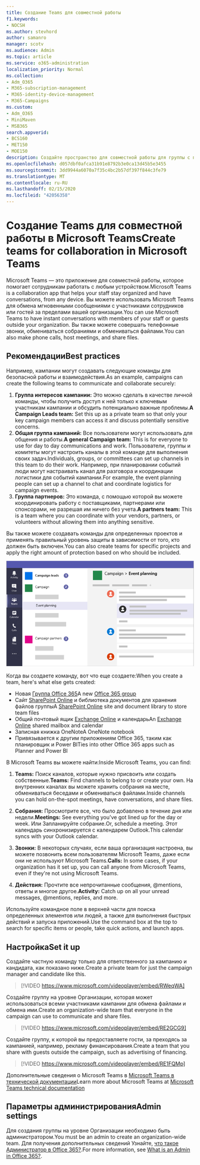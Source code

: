 ```yaml
---
title: Создание Teams для совместной работы
f1.keywords:
- NOCSH
ms.author: stevhord
author: samanro
manager: scotv
ms.audience: Admin
ms.topic: article
ms.service: o365-administration
localization_priority: Normal
ms.collection:
- Adm_O365
- M365-subscription-management
- M365-identity-device-management
- M365-Campaigns
ms.custom:
- Adm_O365
- MiniMaven
- MSB365
search.appverid:
- BCS160
- MET150
- MOE150
description: Создайте пространство для совместной работы для группы с помощью Microsoft Teams.
ms.openlocfilehash: d057dbf0afca31b91e8792b3e0ca13d45b5e3455
ms.sourcegitcommit: 3dd9944a6070a7f35c4bc2b57df397f844c3fe79
ms.translationtype: MT
ms.contentlocale: ru-RU
ms.lasthandoff: 02/15/2020
ms.locfileid: "42056358"
---
```

# <a name="create-teams-for-collaboration-in-microsoft-teams"></a><span data-ttu-id="d6f24-103">Создание Teams для совместной работы в Microsoft Teams</span><span class="sxs-lookup"><span data-stu-id="d6f24-103">Create teams for collaboration in Microsoft Teams</span></span>

<span data-ttu-id="d6f24-104">Microsoft Teams — это приложение для совместной работы, которое помогает сотрудникам работать с любым устройством.</span><span class="sxs-lookup"><span data-stu-id="d6f24-104">Microsoft Teams is a collaboration app that helps your staff stay organized and have conversations, from any device.</span></span> <span data-ttu-id="d6f24-105">Вы можете использовать Microsoft Teams для обмена мгновенными сообщениями с участниками сотрудников или гостей за пределами вашей организации.</span><span class="sxs-lookup"><span data-stu-id="d6f24-105">You can use Microsoft Teams to have instant conversations with members of your staff or guests outside your organization.</span></span> <span data-ttu-id="d6f24-106">Вы также можете совершать телефонные звонки, обмениваться собраниями и обмениваться файлами.</span><span class="sxs-lookup"><span data-stu-id="d6f24-106">You can also make phone calls, host meetings, and share files.</span></span>

## <a name="best-practices"></a><span data-ttu-id="d6f24-107">Рекомендации</span><span class="sxs-lookup"><span data-stu-id="d6f24-107">Best practices</span></span>

<span data-ttu-id="d6f24-108">Например, кампании могут создавать следующие команды для безопасной работы и взаимодействия.</span><span class="sxs-lookup"><span data-stu-id="d6f24-108">As an example, campaigns can create the following teams to communicate and collaborate securely:</span></span>

1. <span data-ttu-id="d6f24-109">**Группа интересов кампании:** Это можно сделать в качестве личной команды, чтобы получить доступ к ней только к ключевым участникам кампании и обсудить потенциально важные проблемы.</span><span class="sxs-lookup"><span data-stu-id="d6f24-109">**A Campaign Leads team:** Set this up as a private team so that only your key campaign members can access it and discuss potentially sensitive concerns.</span></span>
2. <span data-ttu-id="d6f24-110">**Общая группа кампаний:** Все пользователи могут использовать для общения и работы.</span><span class="sxs-lookup"><span data-stu-id="d6f24-110">**A general Campaign team:** This is for everyone to use for day to day communications and work.</span></span> <span data-ttu-id="d6f24-111">Пользователи, группы и комитеты могут настроить каналы в этой команде для выполнения своих задач.</span><span class="sxs-lookup"><span data-stu-id="d6f24-111">Individuals, groups, or committees can set up channels in this team to do their work.</span></span> <span data-ttu-id="d6f24-112">Например, при планировании событий люди могут настраивать канал для разговора и координации логистики для событий кампании.</span><span class="sxs-lookup"><span data-stu-id="d6f24-112">For example, the event planning people can set up a channel to chat and coordinate logistics for campaign events.</span></span>
3. <span data-ttu-id="d6f24-113">**Группа партнеров:** Это команда, с помощью которой вы можете координировать работу с поставщиками, партнерами или спонсорами, не разрешая им ничего без учета.</span><span class="sxs-lookup"><span data-stu-id="d6f24-113">**A partners team:** This is a team where you can coordinate with your vendors, partners, or volunteers without allowing them into anything sensitive.</span></span>

<span data-ttu-id="d6f24-114">Вы также можете создавать команды для определенных проектов и применять правильный уровень защиты в зависимости от того, кто должен быть включен.</span><span class="sxs-lookup"><span data-stu-id="d6f24-114">You can also create teams for specific projects and apply the right amount of protection based on who should be included.</span></span> 

![Схема окна Microsoft Teams с тремя отдельными командами для обеспечения безопасной связи и совместной работы](../media/m365-democracy-teams-collab.png)

<span data-ttu-id="d6f24-116">Когда вы создаете команду, вот что еще создаете:</span><span class="sxs-lookup"><span data-stu-id="d6f24-116">When you create a team, here's what else gets created:</span></span>

- <span data-ttu-id="d6f24-117">Новая [Группа Office 365](https://docs.microsoft.com/MicrosoftTeams/office-365-groups)</span><span class="sxs-lookup"><span data-stu-id="d6f24-117">A new [Office 365 group](https://docs.microsoft.com/MicrosoftTeams/office-365-groups)</span></span>
- <span data-ttu-id="d6f24-118">Сайт [SharePoint Online](https://docs.microsoft.com/MicrosoftTeams/sharepoint-onedrive-interact) и библиотека документов для хранения файлов группы</span><span class="sxs-lookup"><span data-stu-id="d6f24-118">A [SharePoint Online](https://docs.microsoft.com/MicrosoftTeams/sharepoint-onedrive-interact) site and document library to store team files</span></span>
- <span data-ttu-id="d6f24-119">Общий почтовый ящик [Exchange Online](https://docs.microsoft.com/MicrosoftTeams/exchange-teams-interact) и календарь</span><span class="sxs-lookup"><span data-stu-id="d6f24-119">An [Exchange Online](https://docs.microsoft.com/MicrosoftTeams/exchange-teams-interact) shared mailbox and calendar</span></span>
- <span data-ttu-id="d6f24-120">Записная книжка OneNote</span><span class="sxs-lookup"><span data-stu-id="d6f24-120">A OneNote notebook</span></span>
- <span data-ttu-id="d6f24-121">Привязывается к другим приложениям Office 365, таким как планировщик и Power BI</span><span class="sxs-lookup"><span data-stu-id="d6f24-121">Ties into other Office 365 apps such as Planner and Power BI</span></span>

<span data-ttu-id="d6f24-122">В Microsoft Teams вы можете найти:</span><span class="sxs-lookup"><span data-stu-id="d6f24-122">Inside Microsoft Teams, you can find:</span></span>
1. <span data-ttu-id="d6f24-123">**Teams:** Поиск каналов, которые нужно присвоить или создать собственные.</span><span class="sxs-lookup"><span data-stu-id="d6f24-123">**Teams:** Find channels to belong to or create your own.</span></span> <span data-ttu-id="d6f24-124">На внутренних каналах вы можете хранить собрания на месте, обмениваться беседами и обмениваться файлами.</span><span class="sxs-lookup"><span data-stu-id="d6f24-124">Inside channels you can hold on-the-spot meetings, have conversations, and share files.</span></span>

2. <span data-ttu-id="d6f24-125">**Собрания:** Просмотрите все, что было добавлено в течение дня или недели.</span><span class="sxs-lookup"><span data-stu-id="d6f24-125">**Meetings:** See everything you've got lined up for the day or week.</span></span> <span data-ttu-id="d6f24-126">Или Запланируйте собрание.</span><span class="sxs-lookup"><span data-stu-id="d6f24-126">Or, schedule a meeting.</span></span> <span data-ttu-id="d6f24-127">Этот календарь синхронизируется с календарем Outlook.</span><span class="sxs-lookup"><span data-stu-id="d6f24-127">This calendar syncs with your Outlook calendar.</span></span>
 
3. <span data-ttu-id="d6f24-128">**Звонки:** В некоторых случаях, если ваша организация настроена, вы можете позвонить всем пользователям Microsoft Teams, даже если они не используют Microsoft Teams.</span><span class="sxs-lookup"><span data-stu-id="d6f24-128">**Calls:** In some cases, if your organization has it set up, you can call anyone from Microsoft Teams, even if they're not using Microsoft Teams.</span></span>

4. <span data-ttu-id="d6f24-129">**Действия:** Прочтите все непрочитанные сообщения, @mentions, ответы и многое другое.</span><span class="sxs-lookup"><span data-stu-id="d6f24-129">**Activity:** Catch up on all your unread messages, @mentions, replies, and more.</span></span> 

<span data-ttu-id="d6f24-130">Используйте командное поле в верхней части для поиска определенных элементов или людей, а также для выполнения быстрых действий и запуска приложений.</span><span class="sxs-lookup"><span data-stu-id="d6f24-130">Use the command box at the top to search for specific items or people, take quick actions, and launch apps.</span></span>


## <a name="set-it-up"></a><span data-ttu-id="d6f24-131">Настройка</span><span class="sxs-lookup"><span data-stu-id="d6f24-131">Set it up</span></span>


<span data-ttu-id="d6f24-132">Создайте частную команду только для ответственного за кампанию и кандидата, как показано ниже.</span><span class="sxs-lookup"><span data-stu-id="d6f24-132">Create a private team for just the campaign manager and candidate like this.</span></span> 

> [!VIDEO https://www.microsoft.com/videoplayer/embed/RWeqWA]

<span data-ttu-id="d6f24-133">Создайте группу на уровне Организации, которая может использоваться всеми участниками кампании для обмена файлами и обмена ими.</span><span class="sxs-lookup"><span data-stu-id="d6f24-133">Create an organization-wide team that everyone in the campaign can use to communicate and share files.</span></span>

> [!VIDEO https://www.microsoft.com/videoplayer/embed/RE2GCG9]

<span data-ttu-id="d6f24-134">Создайте группу, к которой вы предоставляете гости, за преходясь за кампанией, например, рекламу финансирования.</span><span class="sxs-lookup"><span data-stu-id="d6f24-134">Create a team that you share with guests outside the campaign, such as advertising of financing.</span></span>

> [!VIDEO https://www.microsoft.com/videoplayer/embed/RE1FQMp]

<span data-ttu-id="d6f24-135">Дополнительные сведения о Microsoft Teams в [Microsoft Teams в технической документации](https://docs.microsoft.com/microsoftteams/microsoft-teams)</span><span class="sxs-lookup"><span data-stu-id="d6f24-135">Learn more about Microsoft Teams at [Microsoft Teams technical documentation](https://docs.microsoft.com/microsoftteams/microsoft-teams)</span></span>

## <a name="admin-settings"></a><span data-ttu-id="d6f24-136">Параметры администрирования</span><span class="sxs-lookup"><span data-stu-id="d6f24-136">Admin settings</span></span>

<span data-ttu-id="d6f24-137">Для создания группы на уровне Организации необходимо быть администратором.</span><span class="sxs-lookup"><span data-stu-id="d6f24-137">You must be an admin to create an organization-wide team.</span></span> <span data-ttu-id="d6f24-138">Для получения дополнительных сведений Узнайте, [что такое Администратор в Office 365?](https://support.office.com/article/what-is-an-admin-e123627e-4892-4461-b9aa-1b6d57a5cfa4?ui=en-US&rs=en-US&ad=US).</span><span class="sxs-lookup"><span data-stu-id="d6f24-138">For more information, see [What is an Admin in Office 365?](https://support.office.com/article/what-is-an-admin-e123627e-4892-4461-b9aa-1b6d57a5cfa4?ui=en-US&rs=en-US&ad=US).</span></span>
  
